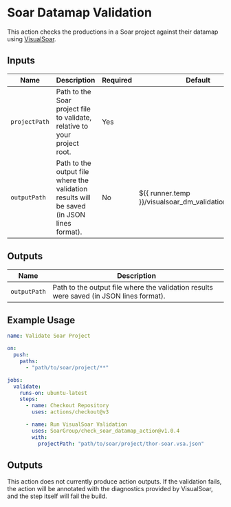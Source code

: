 # Soar Datamap Validation

This action checks the productions in a Soar project against their datamap using [VisualSoar](https://github.com/SoarGroup/VisualSoar).

## Inputs

| Name          | Description                                                                                           | Required | Default                                               |
|---------------|-------------------------------------------------------------------------------------------------------|----------|-------------------------------------------------------|
| `projectPath` | Path to the Soar project file to validate, relative to your project root.                             | Yes      |                                                       |
| `outputPath`  | Path to the output file where the validation results will be saved (in JSON lines format).            | No       | ${{ runner.temp }}/visualsoar_dm_validation_log.jsonl |

## Outputs

| Name          | Description                                                                                        |
|---------------|----------------------------------------------------------------------------------------------------|
| `outputPath`  | Path to the output file where the validation results were saved (in JSON lines format).            |

## Example Usage

```yaml
name: Validate Soar Project

on:
  push:
    paths:
      - "path/to/soar/project/**"

jobs:
  validate:
    runs-on: ubuntu-latest
    steps:
      - name: Checkout Repository
        uses: actions/checkout@v3

      - name: Run VisualSoar Validation
        uses: SoarGroup/check_soar_datamap_action@v1.0.4
        with:
          projectPath: "path/to/soar/project/thor-soar.vsa.json"
```

## Outputs

This action does not currently produce action outputs. If the validation fails, the action will be annotated with the diagnostics provided by VisualSoar, and the step itself will fail the build.

